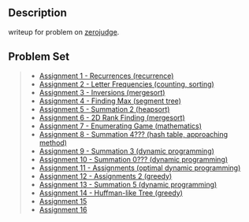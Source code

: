 ## Description
writeup for problem on [zerojudge](https://zerojudge.tw/).

## Problem Set
>* [Assignment 1 - Recurrences (recurrence)](Assignment%201%20-%20Recurrences)
>* [Assignment 2 - Letter Frequencies (counting, sorting)](Assignment%202%20-%20Letter%20Frequencies)
>* [Assignment 3 - Inversions (mergesort)](Assignment%203%20-%20Inversions)
>* [Assignment 4 - Finding Max (segment tree)](Assignment%204%20-%20Finding%20Max)
>* [Assignment 5 - Summation 2 (heapsort)](Assignment%205%20-%20Summation%202)
>* [Assignment 6 - 2D Rank Finding (mergesort)](Assignment%206%20-%202D%20Rank%20Finding)
>* [Assignment 7 - Enumerating Game (mathematics)](Assignment%207%20-%20Enumerating%20Game)
>* [Assignment 8 - Summation 4??? (hash table, approaching method)](Assignment%208%20-%20Summation%204%3F%3F%3F)
>* [Assignment 9 - Summation 3 (dynamic programming)](Assignment%209%20-%20Summation%203)
>* [Assignment 10 - Summation 0??? (dynamic programming)](Assignment%2010%20-%20Summation%200%3F%3F%3F)
>* [Assignment 11 - Assignments (optimal dynamic programming)](Assignment%2011%20-%20Assignments)
>* [Assignment 12 - Assignments 2 (greedy)](Assignment%2012%20-%20Assignments%202)
>* [Assignment 13 - Summation 5 (dynamic programming)](Assignment%2013%20-%20Summation%205)
>* [Assignment 14 - Huffman-like Tree (greedy)](Assignment%2014%20-%20Huffman-like%20Tree)
>* [Assignment 15](Assignment%2015%20-%20Huffman-like%20Tree)
>* [Assignment 16](Assignment%2016%20-%20Huffman-like%20Tree)

